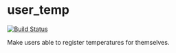 # user_temp
[![Build Status](https://travis-ci.org/eiriksm/user_temp.svg)](https://travis-ci.org/eiriksm/user_temp)

Make users able to register temperatures for themselves.

